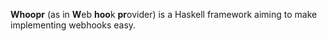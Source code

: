 **Whoopr** (as in **W**eb **hoo**k **pr**ovider) is a Haskell framework aiming to make implementing webhooks easy.
